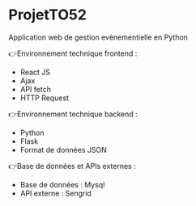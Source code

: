# ProjetTO52
Application web de gestion evènementielle en Python

:point_right:Environnement technique frontend : 
- React JS
- Ajax
- API fetch
- HTTP Request

:point_right:Environnement technique backend : 
- Python
- Flask
- Format de données JSON

:point_right:Base de données et APIs externes :
- Base de données : Mysql
- API externe : Sengrid


